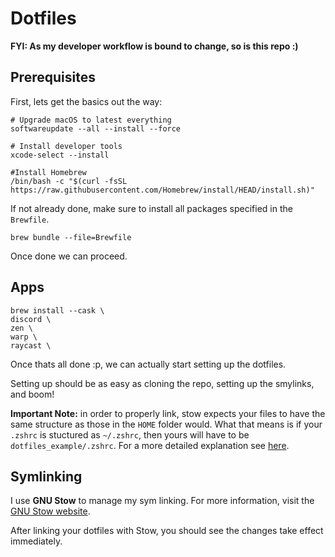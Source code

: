 # Dotfiles

**FYI: As my developer workflow is bound to change, so is this repo :)** 

## Prerequisites

First, lets get the basics out the way:
```
# Upgrade macOS to latest everything
softwareupdate --all --install --force

# Install developer tools
xcode-select --install

#Install Homebrew
/bin/bash -c "$(curl -fsSL https://raw.githubusercontent.com/Homebrew/install/HEAD/install.sh)"
```


If not already done, make sure to install all packages specified in the `Brewfile`.
```
brew bundle --file=Brewfile
```
Once done we can proceed.


## Apps 
```
brew install --cask \
discord \
zen \
warp \
raycast \

```

Once thats all done :p, we can actually start setting up the dotfiles.

Setting up should be as easy as cloning the repo, setting up the smylinks, and boom!

**Important Note:** in order to properly link, stow expects your files to have the same structure as those in the `HOME` folder would. What that means is if your `.zshrc` is stuctured as `~/.zshrc`, then yours will have to be `dotfiles_example/.zshrc`. For a more detailed explanation see [here](https://brandon.invergo.net/news/2012-05-26-using-gnu-stow-to-manage-your-dotfiles.html).

## Symlinking
I use **GNU Stow** to manage my sym linking. For more information, visit the [GNU Stow website](https://www.gnu.org/software/stow/).

After linking your dotfiles with Stow, you should see the changes take effect immediately.

